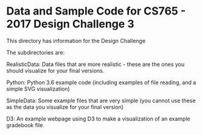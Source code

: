 # Data and Sample Code for CS765 - 2017 Design Challenge 3

This directory has information for the Design Challenge

The subdirectories are:

RealisticData: Data files that are more realistic - these are the ones you should visualize for your final versions.

Python: Python 3.6 example code (including examples of file reading, and a simple SVG visualization)

SimpleData: Some example files that are very simple (you cannot use these as the data you visualize for your final version)

D3: An example webpage using D3 to make a visualization of an example gradebook file.

